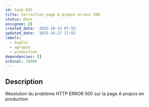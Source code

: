 ```yaml
---
id: task-035
title: Correction page A propos erreur 500
status: Done
assignee: []
created_date: '2025-10-13 07:55'
updated_date: '2025-10-27 17:55'
labels:
  - bugfix
  - apropos
  - production
dependencies: []
ordinal: 38000
---
```


## Description

<!-- SECTION:DESCRIPTION:BEGIN -->
Résolution du problème HTTP ERROR 500 sur la page A propos en production
<!-- SECTION:DESCRIPTION:END -->
